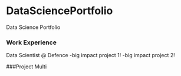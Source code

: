 # DataSciencePortfolio


Data Science Portfolio


### Work Experience
Data Scientist @ Defence
-big impact project 1!
-big impact project 2!



###Project
Multi


